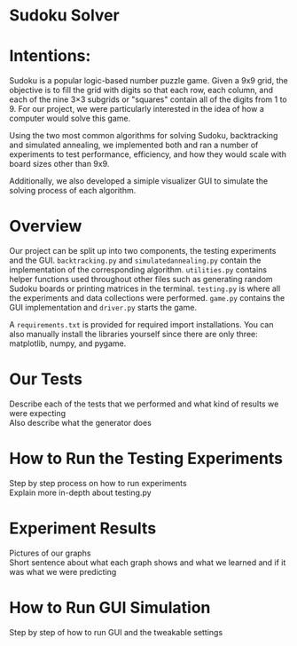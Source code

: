 # Sudoku Solver


# Intentions: 

Sudoku is a popular logic-based number puzzle game. Given a 9x9 grid, the objective is to fill the grid with digits so that each row, each column, and each of the nine 3×3 subgrids or "squares" contain all of the digits from 1 to 9. For our project, we were particularly interested in the idea of how a computer would solve this game.  

Using the two most common algorithms for solving Sudoku, backtracking and simulated annealing, we implemented both and ran a number of experiments to test performance, efficiency, and how they would scale with board sizes other than 9x9.  

Additionally, we also developed a simiple visualizer GUI to simulate the solving process of each algorithm.

# Overview

Our project can be split up into two components, the testing experiments and the GUI. ```backtracking.py``` and ```simulatedannealing.py``` contain the implementation of the corresponding algorithm. ```utilities.py``` contains helper functions used throughout other files such as generating random Sudoku boards or printing matrices in the terminal. ```testing.py``` is where all the experiments and data collections were performed. ```game.py``` contains the GUI implementation and ```driver.py``` starts the game.  

A ```requirements.txt``` is provided for required import installations. You can also manually install the libraries yourself since there are only three: matplotlib, numpy, and pygame.


# Our Tests

Describe each of the tests that we performed and what kind of results we were expecting  
Also describe what the generator does

# How to Run the Testing Experiments

Step by step process on how to run experiments  
Explain more in-depth about testing.py

# Experiment Results

Pictures of our graphs  
Short sentence about what each graph shows and what we learned and if it was what we were predicting  

# How to Run GUI Simulation

Step by step of how to run GUI and the tweakable settings

